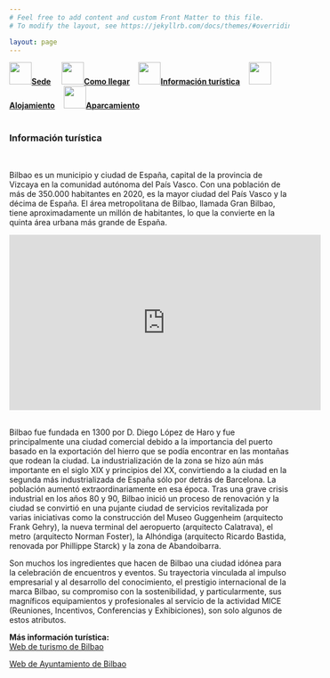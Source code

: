 ```yaml
---
# Feel free to add content and custom Front Matter to this file.
# To modify the layout, see https://jekyllrb.com/docs/themes/#overriding-theme-defaults

layout: page
---
```

<!--
[Sede]({{site.url}}/sede) / [Cómo llegar]({{site.url}}/llegar) / __[Información turística]({{site.url}}/turismo)__ / [Alojamiento]({{site.url}}/alojamiento)/ [Aparcamiento]({{site.url}}/aparcamiento)-->



<div class="text-center">
<a href="{{site.url}}/sede"><img src="{{site.url}}/images/IcoSede.jpg" class="img-circle" 	width="40" height="40"><strong>Sede</strong></a> &nbsp;&nbsp;&nbsp;
<a href="{{site.url}}/llegar"><img src="{{site.url}}/images/IcoUbicacion.jpg" class="img-circle" 	width="40" height="40"><strong>Como llegar</strong></a>&nbsp;&nbsp;&nbsp;
<a href="{{site.url}}/turismo"><img src="{{site.url}}/images/IcoTurismo.jpg" class="img-circle" 	width="40" height="40"><strong>Información turística</strong></a>&nbsp;&nbsp;&nbsp;
<a href="{{site.url}}/alojamiento" class=""><img src="{{site.url}}/images/IcoAlojamiento.jpg" class="img-circle" 	width="40" height="40"><strong>Alojamiento</strong></a>&nbsp;&nbsp;&nbsp;
<a href="{{site.url}}/aparcamiento" class=""><img src="{{site.url}}/images/IcoAparcamiento.png" class="img-circle" 	width="40" height="40"><strong>Aparcamiento</strong></a>
</div><br>



### __Información turística__
<br>


Bilbao es un municipio y ciudad de España, capital de la provincia de Vizcaya en la comunidad autónoma del País Vasco. Con una población de más de 350.000 habitantes en 2020, es la mayor ciudad del País Vasco y la décima de España. El área metropolitana de Bilbao, llamada Gran Bilbao, tiene aproximadamente un millón de habitantes, lo que la convierte en la quinta área urbana más grande de España.
<br>
<div class="text-center">

<iframe width="560" height="315" src="https://www.youtube.com/embed/YYmwsu_03g8" frameborder="0" allow="accelerometer; autoplay; encrypted-media; gyroscope; picture-in-picture" allowfullscreen></iframe>
<!--<iframe> width="560" height="315" src="https://www.youtube.com/watch?v=YYmwsu_03g8" frameborder="0" allow="accelerometer; autoplay; encrypted-media; gyroscope; picture-in-picture" allowfullscreen></iframe>-->
</div>
<br>

Bilbao fue fundada en 1300 por D. Diego López de Haro y fue principalmente una ciudad comercial debido a la importancia del puerto basado en la exportación del hierro que se podía encontrar en las montañas que rodean la ciudad. La industrialización de la zona se hizo aún más importante en el siglo XIX y principios del XX, convirtiendo a la ciudad en la segunda más industrializada de España sólo por detrás de Barcelona.  La población aumentó extraordinariamente en esa época. Tras una grave crisis industrial en los años 80 y 90, Bilbao inició un proceso de renovación y la ciudad se convirtió en una pujante ciudad de servicios revitalizada por varias iniciativas como la construcción del Museo Guggenheim (arquitecto Frank Gehry), la nueva terminal del aeropuerto (arquitecto Calatrava), el metro (arquitecto Norman Foster), la Alhóndiga (arquitecto Ricardo Bastida, renovada por Phillippe Starck) y la zona de Abandoibarra.

Son muchos los ingredientes que hacen de Bilbao una ciudad idónea para la celebración de encuentros y eventos. Su trayectoria vinculada al impulso empresarial y al desarrollo del conocimiento, el prestigio internacional de la marca Bilbao, su compromiso con la sostenibilidad, y particularmente, sus magníficos equipamientos y profesionales al servicio de la actividad MICE (Reuniones, Incentivos, Conferencias y Exhibiciones), son solo algunos de estos atributos.
  

__Más información turística:__  
[Web de turismo de Bilbao](https://www.bilbaoturismo.net/BilbaoTurismo/es/turistas)

[Web de Ayuntamiento de Bilbao](https://www.bilbao.eus/cs/Satellite?cid=3000005415&language=es&pagename=Bilbaonet%2FPage%2FBIO_home)

<!--
<a href="https://turismo.ciudadreal.es/" target="_blank">Que ver/hacer en Ciudad Real</a><br>
<a href="https://www.spain.info/es/que-quieres/ciudades-pueblos/provincias/ciudad_real.html" target="_blank">Ciudad Real y sus pueblos</a> -->


